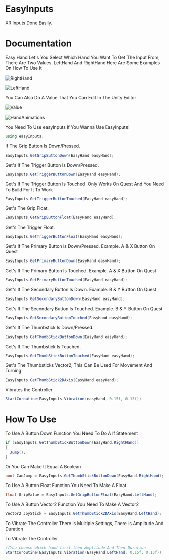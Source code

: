 # EasyInputs
XR Inputs Done Easily.
# Documentation

Easy Hand Let's You Select Which Hand You Want To Get The Input From,
There Are Two Values. LeftHand And RightHand
Here Are Some Examples On How To Use It


![RightHand](https://user-images.githubusercontent.com/104727812/206534907-c3d7eb3f-4f4f-4e9b-97c6-c3c840188f67.png)

![LeftHand](https://user-images.githubusercontent.com/104727812/206534910-96358b1d-f2f2-4c29-b9e4-c60cc7fba729.png)

You Can Also Do A Value That You Can Edit In The Unity Editor

![Value](https://user-images.githubusercontent.com/104727812/206534902-9097e8a1-393e-4bf7-8f05-3331a9b1e1aa.png)

![HandAnimations](https://user-images.githubusercontent.com/104727812/206535108-a717fc40-3e10-4eab-898e-1b8ced3dc913.png)


You Need To Use easyInputs If You Wanna Use EasyInputs!

```cs 
using easyInputs;
```

If The Grip Button Is Down/Pressed. 

```cs 
EasyInputs.GetGripButtonDown(EasyHand easyHand);
```

Get's If The Trigger Button Is Down/Pressed. 

```cs 
EasyInputs.GetTriggerButtonDown(EasyHand easyHand);
```

Get's If The Trigger Button Is Touched. Only Works On Quest And You Need To Build For It To Work

```cs 
EasyInputs.GetTriggerButtonTouched(EasyHand easyHand);
```

Get's The Grip Float.

```cs 
EasyInputs.GetGripButtonFloat(EasyHand easyHand);
```

Get's The Trigger Float.

```cs 
EasyInputs.GetTriggerButtonFloat(EasyHand easyHand);
```

Get's If The Primary Button is Down/Pressed. Example. A & X Button On Quest

```cs 
EasyInputs.GetPrimaryButtonDown(EasyHand easyHand);
```

Get's If The Primary Button Is Touched. Example. A & X Button On Quest
```cs 
EasyInputs.GetPrimaryButtonTouched(EasyHand easyHand);
```

Get's If The Secondary Button Is Down. Example. B & Y Button On Quest
```cs 
EasyInputs.GetSecondaryButtonDown(EasyHand easyHand);
```

Get's If The Secondary Button Is Touched. Example. B & Y Button On Quest
```cs 
EasyInputs.GetSecondaryButtonTouched(EasyHand easyHand);
```
Get's If The Thumbstick Is Down/Pressed.
```cs 
EasyInputs.GetThumbStickButtonDown(EasyHand easyHand);
```

Get's If The Thumbstick Is Touched.
```cs 
EasyInputs.GetThumbStickButtonTouched(EasyHand easyHand);
```

Get's The Thumbsticks Vector2, This Can Be Used For Movement And Turning
```cs 
EasyInputs.GetThumbStick2DAxis(EasyHand easyHand);
```

Vibrates the Controller
```cs 
StartCoroutine(EasyInputs.Vibration(easyHand, 0.15f, 0.15f))
```
# How To Use

To Use A Button Down Function You Need To Do A If Statement
```cs 
if (EasyInputs.GetThumbStickButtonDown(EasyHand.RightHand))
{
  Jump();
}
```
Or You Can Make It Equal A Boolean
```cs 
bool CanJump = EasyInputs.GetThumbStickButtonDown(EasyHand.RightHand);
```

To Use A Button Float Function You Need To Make A Float
```cs 
float GripValue = EasyInputs.GetGripButtonFloat(EasyHand.LeftHand);
```

To Use A Button Vector2 Function You Need To Make A Vector2
```cs 
Vector2 JoyStick = EasyInputs.GetThumbStick2DAxis(EasyHand.LeftHand);
```

To Vibrate The Controller There is Multiple Settings, There is Amplitude And Duration

To Vibrate The Controller
```cs 
//You choose which hand first then Amplitude And Then Duration
StartCoroutine(EasyInputs.Vibration(EasyHand.LeftHand, 0.15f, 0.15f))
```
